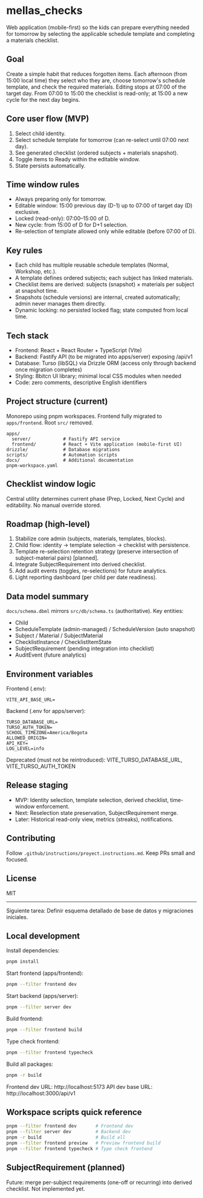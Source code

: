 # mellas_checks

Web application (mobile-first) so the kids can prepare everything needed for tomorrow by selecting the applicable schedule template and completing a materials checklist.

## Goal

Create a simple habit that reduces forgotten items. Each afternoon (from 15:00 local time) they select who they are, choose tomorrow's schedule template, and check the required materials. Editing stops at 07:00 of the target day. From 07:00 to 15:00 the checklist is read-only; at 15:00 a new cycle for the next day begins.

## Core user flow (MVP)

1. Select child identity.
2. Select schedule template for tomorrow (can re-select until 07:00 next day).
3. See generated checklist (ordered subjects + materials snapshot).
4. Toggle items to Ready within the editable window.
5. State persists automatically.

## Time window rules

- Always preparing only for tomorrow.
- Editable window: 15:00 previous day (D-1) up to 07:00 of target day (D) exclusive.
- Locked (read-only): 07:00–15:00 of D.
- New cycle: from 15:00 of D for D+1 selection.
- Re-selection of template allowed only while editable (before 07:00 of D).

## Key rules

- Each child has multiple reusable schedule templates (Normal, Workshop, etc.).
- A template defines ordered subjects; each subject has linked materials.
- Checklist items are derived: subjects (snapshot) × materials per subject at snapshot time.
- Snapshots (schedule versions) are internal, created automatically; admin never manages them directly.
- Dynamic locking: no persisted locked flag; state computed from local time.

## Tech stack

- Frontend: React + React Router + TypeScript (Vite)
- Backend: Fastify API (to be migrated into apps/server) exposing /api/v1
- Database: Turso (libSQL) via Drizzle ORM (access only through backend once migration completes)
- Styling: 8bitcn UI library; minimal local CSS modules when needed
- Code: zero comments, descriptive English identifiers

## Project structure (current)

Monorepo using pnpm workspaces. Frontend fully migrated to `apps/frontend`. Root `src/` removed.

```
apps/
  server/            # Fastify API service
  frontend/          # React + Vite application (mobile-first UI)
drizzle/             # Database migrations
scripts/             # Automation scripts
docs/                # Additional documentation
pnpm-workspace.yaml
```

## Checklist window logic

Central utility determines current phase (Prep, Locked, Next Cycle) and editability. No manual override stored.

## Roadmap (high-level)

1. Stabilize core admin (subjects, materials, templates, blocks).
2. Child flow: identity → template selection → checklist with persistence.
3. Template re-selection retention strategy (preserve intersection of subject-material pairs) [planned].
4. Integrate SubjectRequirement into derived checklist.
5. Add audit events (toggles, re-selections) for future analytics.
6. Light reporting dashboard (per child per date readiness).

## Data model summary

`docs/schema.dbml` mirrors `src/db/schema.ts` (authoritative). Key entities:

- Child
- ScheduleTemplate (admin-managed) / ScheduleVersion (auto snapshot)
- Subject / Material / SubjectMaterial
- ChecklistInstance / ChecklistItemState
- SubjectRequirement (pending integration into checklist)
- AuditEvent (future analytics)

## Environment variables

Frontend (.env):

```
VITE_API_BASE_URL=
```

Backend (.env for apps/server):

```
TURSO_DATABASE_URL=
TURSO_AUTH_TOKEN=
SCHOOL_TIMEZONE=America/Bogota
ALLOWED_ORIGIN=
API_KEY=
LOG_LEVEL=info
```

Deprecated (must not be reintroduced): VITE_TURSO_DATABASE_URL, VITE_TURSO_AUTH_TOKEN

## Release staging

- MVP: Identity selection, template selection, derived checklist, time-window enforcement.
- Next: Reselection state preservation, SubjectRequirement merge.
- Later: Historical read-only view, metrics (streaks), notifications.

## Contributing

Follow `.github/instructions/proyect.instructions.md`. Keep PRs small and focused.

## License

MIT

---

Siguiente tarea: Definir esquema detallado de base de datos y migraciones iniciales.

## Local development

Install dependencies:

```bash
pnpm install
```

Start frontend (apps/frontend):

```bash
pnpm --filter frontend dev
```

Start backend (apps/server):

```bash
pnpm --filter server dev
```

Build frontend:

```bash
pnpm --filter frontend build
```

Type check frontend:

```bash
pnpm --filter frontend typecheck
```

Build all packages:

```bash
pnpm -r build
```

Frontend dev URL: http://localhost:5173
API dev base URL: http://localhost:3000/api/v1

## Workspace scripts quick reference

```bash
pnpm --filter frontend dev       # Frontend dev
pnpm --filter server dev         # Backend dev
pnpm -r build                    # Build all
pnpm --filter frontend preview   # Preview frontend build
pnpm --filter frontend typecheck # Type check frontend
```

## SubjectRequirement (planned)

Future: merge per-subject requirements (one-off or recurring) into derived checklist. Not implemented yet.

```

```

